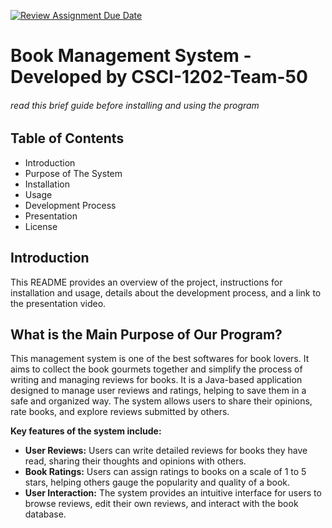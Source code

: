 [![Review Assignment Due Date](https://classroom.github.com/assets/deadline-readme-button-24ddc0f5d75046c5622901739e7c5dd533143b0c8e959d652212380cedb1ea36.svg)](https://classroom.github.com/a/4zK3HDh5)

# Book Management System - Developed by CSCI-1202-Team-50
###### read this brief guide before installing and using the program

## Table of Contents
+ Introduction
+ Purpose of The System
+ Installation
+ Usage
+ Development Process
+ Presentation
+ License

## Introduction
This README provides an overview of the project, instructions for installation and usage, details about the development process, and a link to the presentation video.

## What is the Main Purpose of Our Program?
This management system is one of the best softwares for book lovers. It aims to collect the book gourmets together and simplify the process of writing and managing reviews for books. It is a Java-based application designed to manage user reviews and ratings, helping to save them in a safe and organized way. The system allows users to share their opinions, rate books, and explore reviews submitted by others. 

**Key features of the system include:**
+ **User Reviews:** Users can write detailed reviews for books they have read, sharing their thoughts and opinions with others.
+ **Book Ratings:** Users can assign ratings to books on a scale of 1 to 5 stars, helping others gauge the popularity and quality of a book.
+ **User Interaction:** The system provides an intuitive interface for users to browse reviews, edit their own reviews, and interact with the book database.





